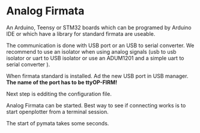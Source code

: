 # Analog Firmata

An Arduino, Teensy or STM32 boards which can be programed by Arduino IDE or which have a library for standard firmata are useable.

The communication is done with USB port or an USB to serial converter. We recommend to use an isolator when using analog signals \(usb to usb isolator or uart to USB isolator or use an ADUM1201 and a simple uart to serial converter \).

When firmata standard is installed. Ad the new USB port in USB manager. **The name of the port has to be ttyOP-FIRM!**

Next step is edditing the configuration file.

Analog Firmata can be started. Best way to see if connecting works is to start openplotter from a terminal session.

The start of pymata takes some seconds.

